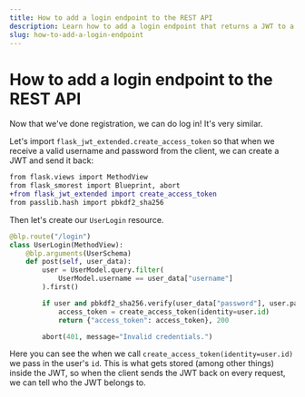 ```yaml
---
title: How to add a login endpoint to the REST API
description: Learn how to add a login endpoint that returns a JWT to a REST API using Flask-Smorest and Flask-JWT-Extended.
slug: how-to-add-a-login-endpoint
---
```


# How to add a login endpoint to the REST API

Now that we've done registration, we can do log in! It's very similar.

Let's import `flask_jwt_extended.create_access_token` so that when we receive a valid username and password from the client, we can create a JWT and send it back:

```diff title="resources/user.py"
from flask.views import MethodView
from flask_smorest import Blueprint, abort
+from flask_jwt_extended import create_access_token
from passlib.hash import pbkdf2_sha256
```

Then let's create our `UserLogin` resource.

```python title="resources/user.py"
@blp.route("/login")
class UserLogin(MethodView):
    @blp.arguments(UserSchema)
    def post(self, user_data):
        user = UserModel.query.filter(
            UserModel.username == user_data["username"]
        ).first()

        if user and pbkdf2_sha256.verify(user_data["password"], user.password):
            access_token = create_access_token(identity=user.id)
            return {"access_token": access_token}, 200

        abort(401, message="Invalid credentials.")
```

Here you can see the when we call `create_access_token(identity=user.id)` we pass in the user's `id`. This is what gets stored (among other things) inside the JWT, so when the client sends the JWT back on every request, we can tell who the JWT belongs to.